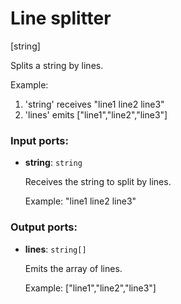 # Line splitter

[string]

Splits a string by lines.

Example:
1. 'string' receives 
"line1
line2
line3"
2. 'lines' emits
["line1","line2","line3"]


### Input ports:

* __string__: `string`

    Receives the string to split by lines.
    
    Example:
    "line1
    line2
    line3"

### Output ports:

* __lines__: `string[]`

    Emits the array of lines.
    
    Example:
    ["line1","line2","line3"]

